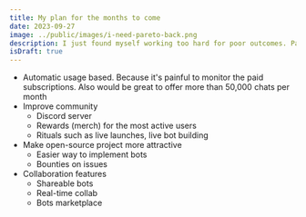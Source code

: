 ```yaml
---
title: My plan for the months to come
date: 2023-09-27
image: ../public/images/i-need-pareto-back.png
description: I just found myself working too hard for poor outcomes. Pareto, I need you back.
isDraft: true
---
```

- Automatic usage based. Because it's painful to monitor the paid subscriptions. Also would be great to offer more than 50,000 chats per month
- Improve community
	- Discord server
	- Rewards (merch) for the most active users
	- Rituals such as live launches, live bot building
- Make open-source project more attractive
	- Easier way to implement bots
	- Bounties on issues
- Collaboration features
	- Shareable bots
	- Real-time collab
	- Bots marketplace